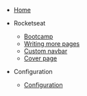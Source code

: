 - [Home](/)
- Rocketseat

  - [Bootcamp](rocketseat/bootcamp/ambiente.md)
  - [Writing more pages](more-pages.md)
  - [Custom navbar](custom-navbar.md)
  - [Cover page](cover.md)

- Configuration
  - [Configuration](configuration.md)
